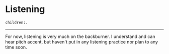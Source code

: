 # Listening
```query
children:.
```
---

For now, listening is very much on the backburner. I understand and can hear pitch accent, but haven't put in any listening practice nor plan to any time soon.